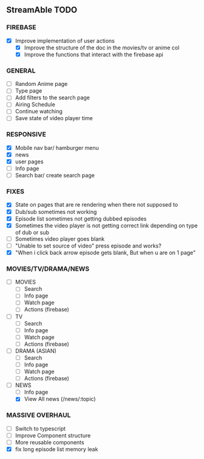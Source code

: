 ## StreamAble TODO

### FIREBASE

- [x] Improve implementation of user actions
  - [x] Improve the structure of the doc in the movies/tv or anime col
  - [x] Improve the functions that interact with the firebase api

### GENERAL

- [ ] Random Anime page
- [ ] Type page
- [ ] Add filters to the search page
- [ ] Airing Schedule
- [ ] Continue watching
- [ ] Save state of video player time

### RESPONSIVE

- [x] Mobile nav bar/ hamburger menu
- [x] news
- [x] user pages
- [ ] Info page
- [ ] Search bar/ create search page

### FIXES

- [x] State on pages that are re rendering when there not supposed to
- [x] Dub/sub sometimes not working
- [x] Episode list sometimes not getting dubbed episodes
- [x] Sometimes the video player is not getting correct link depending on type of dub or sub
- [ ] Sometimes video player goes blank
- [ ] "Unable to set source of video" press episode and works?
- [x] "When i click back arrow episode gets blank, But when u are on 1 page"

### MOVIES/TV/DRAMA/NEWS

- [ ] MOVIES
  - [ ] Search
  - [ ] Info page
  - [ ] Watch page
  - [ ] Actions (firebase)
- [ ] TV
  - [ ] Search
  - [ ] Info page
  - [ ] Watch page
  - [ ] Actions (firebase)
- [ ] DRAMA (ASIAN)
  - [ ] Search
  - [ ] Info page
  - [ ] Watch page
  - [ ] Actions (firebase)
- [ ] NEWS
  - [ ] Info page
  - [x] View All news (/news/:topic)

### MASSIVE OVERHAUL

- [ ] Switch to typescript
- [ ] Improve Component structure
- [ ] More reusable components
- [x] fix long episode list memory leak
